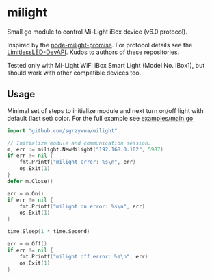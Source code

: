 # milight

Small go module to control Mi-Light iBox device (v6.0 protocol).

Inspired by the [node-milight-promise](https://github.com/mwittig/node-milight-promise). For protocol details see the [LimitlessLED-DevAPI](https://github.com/Fantasmos/LimitlessLED-DevAPI). Kudos to authors of these repositories.

Tested only with Mi-Light WiFi iBox Smart Light (Model No. iBox1), but should work with other compatible devices too.

## Usage

Minimal set of steps to initialize module and next turn on/off light with default (last set) color. For the full example see [examples/main.go](examples/main.go)

```go
import "github.com/sgrzywna/milight"

// Initialize module and communication session.
m, err := milight.NewMilight("192.168.0.102", 5987)
if err != nil {
    fmt.Printf("milight error: %s\n", err)
    os.Exit(1)
}
defer m.Close()

err = m.On()
if err != nil {
    fmt.Printf("milight on error: %s\n", err)
    os.Exit(1)
}

time.Sleep(1 * time.Second)

err = m.Off()
if err != nil {
    fmt.Printf("milight off error: %s\n", err)
    os.Exit(1)
}
```
